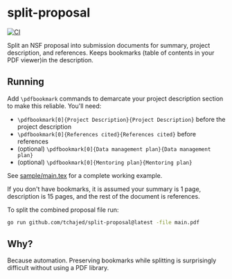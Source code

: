 # split-proposal

[![CI](https://github.com/tchajed/split-proposal/actions/workflows/ci.yml/badge.svg)](https://github.com/tchajed/split-proposal/actions/workflows/ci.yml)

Split an NSF proposal into submission documents for summary, project description, and references. Keeps bookmarks (table of contents in your PDF viewer)in the description.

## Running

Add `\pdfbookmark` commands to demarcate your project description section to make this reliable. You'll need:

- `\pdfbookmark[0]{Project Description}{Project Description}` before the project description
- `\pdfbookmark[0]{References cited}{References cited}` before references
- (optional) `\pdfbookmark[0]{Data management plan}{Data management plan}`
- (optional) `\pdfbookmark[0]{Mentoring plan}{Mentoring plan}`

See [sample/main.tex](sample/main.tex) for a complete working example.

If you don't have bookmarks, it is assumed your summary is 1 page, description is 15 pages, and the rest of the document is references.

To split the combined proposal file run:

```sh
go run github.com/tchajed/split-proposal@latest -file main.pdf
```

## Why?

Because automation. Preserving bookmarks while splitting is surprisingly difficult without using a PDF library.

